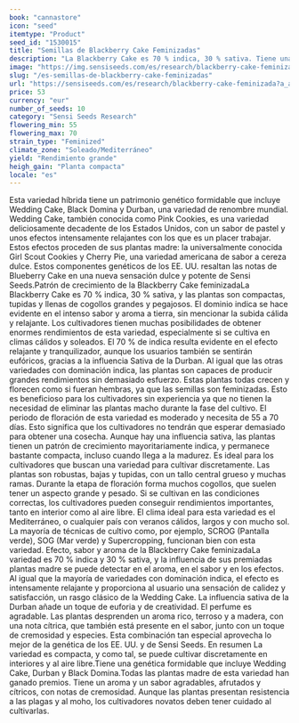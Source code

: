 ```yaml
---
book: "cannastore"
icon: "seed"
itemtype: "Product"
seed_id: "1530015"
title: "Semillas de Blackberry Cake Feminizadas"
description: "La Blackberry Cake es 70 % indica, 30 % sativa. Tiene una genética premiada y produce un aroma y un sabor cítricos. La subida es relajante y cálida"
image: "https://img.sensiseeds.com/es/research/blackberry-cake-feminizada-image.png"
slug: "/es-semillas-de-blackberry-cake-feminizadas"
url: "https://sensiseeds.com/es/research/blackberry-cake-feminizada?a_aid=cannastore"
price: 53
currency: "eur"
number_of_seeds: 10
category: "Sensi Seeds Research"
flowering_min: 55
flowering_max: 70
strain_type: "Feminized"
climate_zone: "Soleado/Mediterráneo"
yield: "Rendimiento grande"
heigh_gain: "Planta compacta"
locale: "es"
---
```

Esta variedad híbrida tiene un patrimonio genético formidable que incluye Wedding Cake, Black Domina y Durban, una variedad de renombre mundial. Wedding Cake, también conocida como Pink Cookies, es una variedad deliciosamente decadente de los Estados Unidos, con un sabor de pastel y unos efectos intensamente relajantes con los que es un placer trabajar. Estos efectos proceden de sus plantas madre: la universalmente conocida Girl Scout Cookies y Cherry Pie, una variedad americana de sabor a cereza dulce. Estos componentes genéticos de los EE. UU. resaltan las notas de Blueberry Cake en una nueva sensación dulce y potente de Sensi Seeds.Patrón de crecimiento de la Blackberry Cake feminizadaLa Blackberry Cake es 70 % indica, 30 % sativa, y las plantas son compactas, tupidas y llenas de cogollos grandes y pegajosos. El dominio indica se hace evidente en el intenso sabor y aroma a tierra, sin mencionar la subida cálida y relajante. Los cultivadores tienen muchas posibilidades de obtener enormes rendimientos de esta variedad, especialmente si se cultiva en climas cálidos y soleados. El 70 % de indica resulta evidente en el efecto relajante y tranquilizador, aunque los usuarios también se sentirán eufóricos, gracias a la influencia Sativa de la Durban. Al igual que las otras variedades con dominación indica, las plantas son capaces de producir grandes rendimientos sin demasiado esfuerzo. Estas plantas todas crecen y florecen como si fueran hembras, ya que las semillas son feminizadas. Esto es beneficioso para los cultivadores sin experiencia ya que no tienen la necesidad de eliminar las plantas macho durante la fase del cultivo. El periodo de floración de esta variedad es moderado y necesita de 55 a 70 días. Esto significa que los cultivadores no tendrán que esperar demasiado para obtener una cosecha. Aunque hay una influencia sativa, las plantas tienen un patrón de crecimiento mayoritariamente indica, y permanece bastante compacta, incluso cuando llega a la madurez. Es ideal para los cultivadores que buscan una variedad para cultivar discretamente. Las plantas son robustas, bajas y tupidas, con un tallo central grueso y muchas ramas. Durante la etapa de floración forma muchos cogollos, que suelen tener un aspecto grande y pesado. Si se cultivan en las condiciones correctas, los cultivadores pueden conseguir rendimientos importantes, tanto en interior como al aire libre. El clima ideal para esta variedad es el Mediterráneo, o cualquier país con veranos cálidos, largos y con mucho sol. La mayoría de técnicas de cultivo como, por ejemplo, SCROG (Pantalla verde), SOG (Mar verde) y Supercropping, funcionan bien con esta variedad. Efecto, sabor y aroma de la Blackberry Cake feminizadaLa variedad es 70 % indica y 30 % sativa, y la influencia de sus premiadas plantas madre se puede detectar en el aroma, en el sabor y en los efectos. Al igual que la mayoría de variedades con dominación indica, el efecto es intensamente relajante y proporciona al usuario una sensación de calidez y satisfacción, un rasgo clásico de la Wedding Cake. La influencia sativa de la Durban añade un toque de euforia y de creatividad. El perfume es agradable. Las plantas desprenden un aroma rico, terroso y a madera, con una nota cítrica, que también está presente en el sabor, junto con un toque de cremosidad y especies. Esta combinación tan especial aprovecha lo mejor de la genética de los EE. UU. y de Sensi Seeds. En resumen La variedad es compacta, y como tal, se puede cultivar discretamente en interiores y al aire libre.Tiene una genética formidable que incluye Wedding Cake, Durban y Black Domina.Todas las plantas madre de esta variedad han ganado premios. Tiene un aroma y un sabor agradables, afrutados y cítricos, con notas de cremosidad. Aunque las plantas presentan resistencia a las plagas y al moho, los cultivadores novatos deben tener cuidado al cultivarlas.
